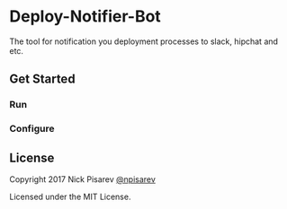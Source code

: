 # Deploy-Notifier-Bot
The tool for notification you deployment processes to slack, hipchat and etc.

## Get Started
### Run
### Configure 

## License
Copyright 2017 Nick Pisarev [@npisarev](npisarev.ru)

Licensed under the MIT License.
